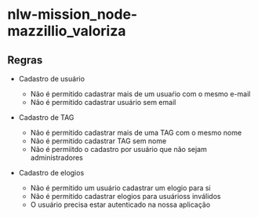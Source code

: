 # nlw-mission_node-mazzillio_valoriza

## Regras

- Cadastro de usuário
    - Não é permitido cadastrar mais de um usuaŕio com o mesmo e-mail
    - Não é permitido cadastrar usuário sem email

- Cadastro de TAG
    - Não é permitido cadastrar mais de uma TAG com o mesmo nome
    - Não é permitido cadastrar TAG sem nome
    - Não é permiitdo o cadastro por usuário que não sejam administradores

- Cadastro de elogios
    - Não é permitido um usuário cadastrar um elogio para si
    - Não é permitido cadastrar elogios para usuárioss inválidos
    - O usuário precisa estar autenticado na nossa aplicação
